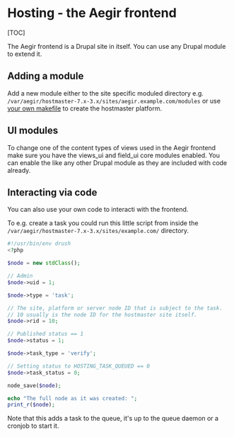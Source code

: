 Hosting - the Aegir frontend
=============================

[TOC]

The Aegir frontend is a Drupal site in itself. You can use any Drupal module to extend it.



Adding a module
-------------

Add a new module either to the site specific moduled directory e.g. `/var/aegir/hostmaster-7.x-3.x/sites/aegir.example.com/modules` or use [your own makefile](http://docs.aegirproject.org/en/3.x/install/#71-custom-make-files) to create the hostmaster platform.


UI modules
----------

To change one of the content types of views used in the Aegir frontend make sure you have the views_ui and field_ui core modules enabled.
You can enable the like any other Drupal module as they are included with code already.


Interacting via code
--------------------

You can also use your own code to interacti with the frontend.

To e.g. create a task you could run this little script from inside the `/var/aegir/hostmaster-7.x-3.x/sites/example.com/` directory.

```php
#!/usr/bin/env drush
<?php

$node = new stdClass();

// Admin
$node->uid = 1;

$node->type = 'task';

// The site, platform or server node ID that is subject to the task.
// 10 usually is the node ID for the hostmaster site itself.
$node->rid = 10;

// Published status == 1
$node->status = 1;

$node->task_type = 'verify';

// Setting status to HOSTING_TASK_QUEUED == 0
$node->task_status = 0;

node_save($node);

echo "The full node as it was created: ";
print_r($node);
```

Note that this adds a task to the queue, it's up to the queue daemon or a cronjob to start it.

